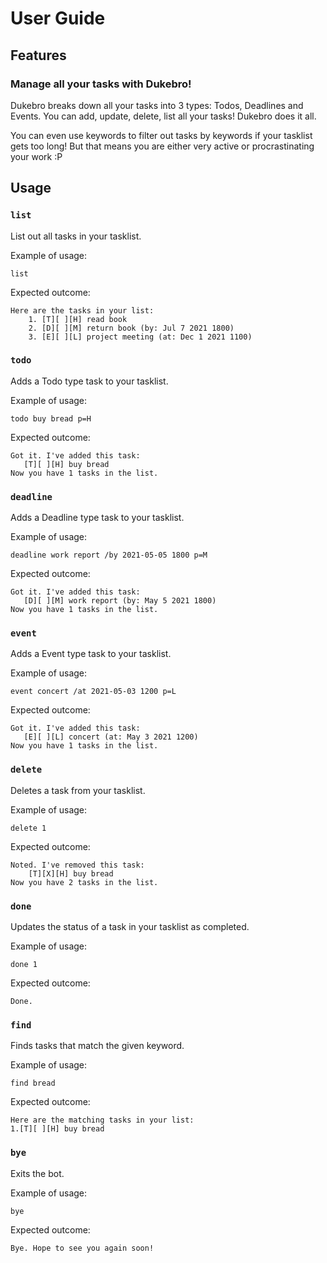 # User Guide

## Features

### Manage all your tasks with Dukebro!

Dukebro breaks down all your tasks into 3 types: Todos, Deadlines and Events.
You can add, update, delete, list all your tasks! Dukebro does it all.

You can even use keywords to filter out tasks by keywords if your tasklist gets too long!
But that means you are either very active or procrastinating your work :P

## Usage

### `list`

List out all tasks in your tasklist.

Example of usage:

`list`

Expected outcome:

``` 
Here are the tasks in your list:
    1. [T][ ][H] read book
    2. [D][ ][M] return book (by: Jul 7 2021 1800)
    3. [E][ ][L] project meeting (at: Dec 1 2021 1100)
```
### `todo`

Adds a Todo type task to your tasklist.

Example of usage:

`todo buy bread p=H`

Expected outcome:

``` 
Got it. I've added this task:
   [T][ ][H] buy bread
Now you have 1 tasks in the list.
```

### `deadline`

Adds a Deadline type task to your tasklist.

Example of usage:

`deadline work report /by 2021-05-05 1800 p=M`

Expected outcome:

``` 
Got it. I've added this task:
   [D][ ][M] work report (by: May 5 2021 1800)
Now you have 1 tasks in the list.
```
### `event`

Adds a Event type task to your tasklist.

Example of usage:

`event concert /at 2021-05-03 1200 p=L`

Expected outcome:

``` 
Got it. I've added this task:
   [E][ ][L] concert (at: May 3 2021 1200)
Now you have 1 tasks in the list.
```
### `delete`

Deletes a task from your tasklist.

Example of usage:

`delete 1`

Expected outcome:

``` 
Noted. I've removed this task:
    [T][X][H] buy bread
Now you have 2 tasks in the list.
```

### `done`

Updates the status of a task in your tasklist as completed.

Example of usage:

`done 1`

Expected outcome:

``` 
Done.
```

### `find`

Finds tasks that match the given keyword.

Example of usage:

`find bread`

Expected outcome:

``` 
Here are the matching tasks in your list:
1.[T][ ][H] buy bread
```

### `bye`

Exits the bot.

Example of usage:

`bye`

Expected outcome:

``` 
Bye. Hope to see you again soon!
```